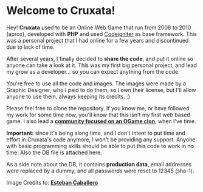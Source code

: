 Welcome to Cruxata!
===================


Hey! **Cruxata** used to be an Online Web Game that run from 2008 to 2010 (aprox), developed with **PHP** and used [Codeigniter](http://codeigniter.com) as base framework. This was a personal project that I had online for a few years and discontinued due to lack of time.

After several years, I finally decided to **share the code**, and put it online so anyone can take a look at it. This was my first big personal project, and lead my grow as a developer... so you can expect anything from the code.

You're free to use all the code and images. The images were made by a Graphic Designer, who I paid to do them, so I own their license, but I'll allow anyone to use them, always keeping its credits. :)

Please feel free to clone the repository. If you know me, or have followed my work for some time now, you'll know that this isn't my first web based game. I also lead a **[community focused on an OGame clon](http://www.xgproyect.org/)**, when I've time.

**Important:** since it's being along time, and I don't intent to put time and effort in Cruxata's code anymore, I won't be providing any support. Anyone with basic programming skills should be able to put this code to work in no time. Also the DB file is attached here.

As a side note about the DB, it contains **production data**, email addresses were replaced by a dummy, and all passwords were reset to 12345 (sha-1).

Image Credits to: **[Esteban Caballero](https://estebancaballero.deviantart.com/)**
